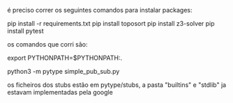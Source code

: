 é preciso correr os seguintes comandos para instalar packages:

pip install -r requirements.txt
pip install toposort
pip install z3-solver
pip install pytest

os comandos que corri são:

export PYTHONPATH=$PYTHONPATH:. 

python3 -m pytype simple_pub_sub.py


os ficheiros dos stubs estão em pytype/stubs, a pasta "builtins" e "stdlib" ja estavam implementadas pela google


